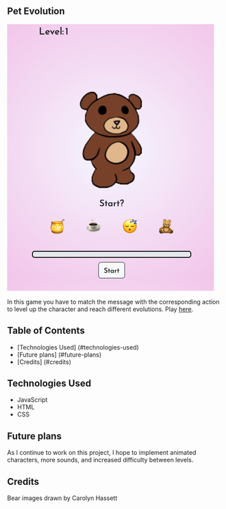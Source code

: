 ## Pet Evolution

![Pet Evolution starting screen](./Assets/pet-evolution-start-screen.png)

In this game you have to match the message with the corresponding action to level up the character and reach different evolutions. Play
<a href="https://pet-evolution-simulator.netlify.app/">here</a>.

## Table of Contents
* [Technologies Used] (#technologies-used)
* [Future plans] (#future-plans)
* [Credits] (#credits)

## Technologies Used

- JavaScript
- HTML
- CSS

## Future plans

As I continue to work on this project, I hope to implement animated characters, more sounds, and increased difficulty between levels.

## Credits

Bear images drawn by Carolyn Hassett